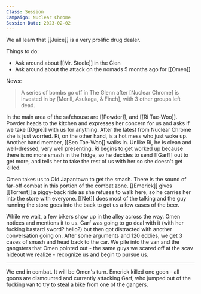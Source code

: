 ```yaml
---
Class: Session
Campaign: Nuclear Chrome
Session Date: 2023-02-02
---
```

We all learn that [[Juice]] is a very prolific drug dealer.

Things to do:
- Ask around about [[Mr. Steele]] in the Glen
- Ask around about the attack on the nomads 5 months ago for [[Omen]]

News:
>A series of bombs go off in The Glenn after [Nuclear Chrome] is invested in by [Merill, Asukaga, & Finch], with 3 other groups left dead.

In the main area of the safehouse are [[Powder]], and [[Ri Tae-Woo]]. Powder heads to the kitchen and expresses her concern for us and asks if we take [[Ogre]] with us for anything. After the latest from Nuclear Chrome she is just worried. Ri, on the other hand, is a hot mess who just woke up. Another band member, [[Seo Tae-Woo]] walks in. Unlike Ri, he is clean and well-dressed, very well presenting. Ri begins to get worked up because there is no more smash in the fridge, so he decides to send [[Garf]] out to get more, and tells her to take the rest of us with her so she doesn't get killed.

Omen takes us to Old Japantown to get the smash. There is the sound of far-off combat in this portion of the combat zone. [[Emerick]] gives [[Torrent]] a piggy-back ride as she refuses to walk here, so he carries her into the store with everyone. [[Net]] does most of the talking and the guy running the store goes into the back to get us a few cases of the beer.

While we wait, a few bikers show up in the alley across the way. Omen notices and mentions it to us. Garf was going to go deal with it (with her fucking bastard sword? hello?) but then got distracted with another conversation going on. After some arguments and 120 eddies, we get 3 cases of smash and head back to the car. We pile into the van and the gangsters that Omen pointed out - the same guys we scared off at the scav hideout we realize - recognize us and begin to pursue us.

---
We end in combat. It will be Omen's turn. Emerick killed one goon - all goons are dismounted and currently attacking Garf, who jumped out of the fucking van to try to steal a bike from one of the gangers.